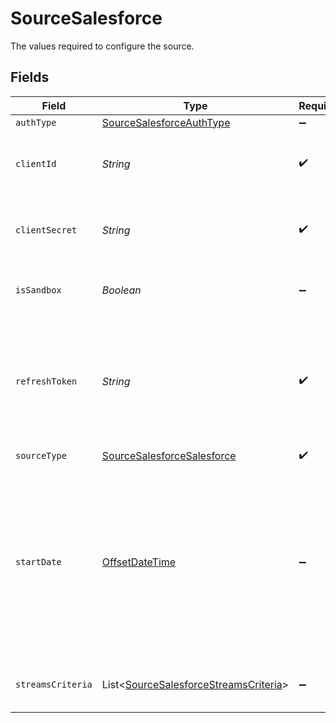 # SourceSalesforce

The values required to configure the source.


## Fields

| Field                                                                                                                                                                                                                         | Type                                                                                                                                                                                                                          | Required                                                                                                                                                                                                                      | Description                                                                                                                                                                                                                   | Example                                                                                                                                                                                                                       |
| ----------------------------------------------------------------------------------------------------------------------------------------------------------------------------------------------------------------------------- | ----------------------------------------------------------------------------------------------------------------------------------------------------------------------------------------------------------------------------- | ----------------------------------------------------------------------------------------------------------------------------------------------------------------------------------------------------------------------------- | ----------------------------------------------------------------------------------------------------------------------------------------------------------------------------------------------------------------------------- | ----------------------------------------------------------------------------------------------------------------------------------------------------------------------------------------------------------------------------- |
| `authType`                                                                                                                                                                                                                    | [SourceSalesforceAuthType](../../models/shared/SourceSalesforceAuthType.md)                                                                                                                                                   | :heavy_minus_sign:                                                                                                                                                                                                            | N/A                                                                                                                                                                                                                           |                                                                                                                                                                                                                               |
| `clientId`                                                                                                                                                                                                                    | *String*                                                                                                                                                                                                                      | :heavy_check_mark:                                                                                                                                                                                                            | Enter your Salesforce developer application's <a href="https://developer.salesforce.com/forums/?id=9062I000000DLgbQAG">Client ID</a>                                                                                          |                                                                                                                                                                                                                               |
| `clientSecret`                                                                                                                                                                                                                | *String*                                                                                                                                                                                                                      | :heavy_check_mark:                                                                                                                                                                                                            | Enter your Salesforce developer application's <a href="https://developer.salesforce.com/forums/?id=9062I000000DLgbQAG">Client secret</a>                                                                                      |                                                                                                                                                                                                                               |
| `isSandbox`                                                                                                                                                                                                                   | *Boolean*                                                                                                                                                                                                                     | :heavy_minus_sign:                                                                                                                                                                                                            | Toggle if you're using a <a href="https://help.salesforce.com/s/articleView?id=sf.deploy_sandboxes_parent.htm&type=5">Salesforce Sandbox</a>                                                                                  |                                                                                                                                                                                                                               |
| `refreshToken`                                                                                                                                                                                                                | *String*                                                                                                                                                                                                                      | :heavy_check_mark:                                                                                                                                                                                                            | Enter your application's <a href="https://developer.salesforce.com/docs/atlas.en-us.mobile_sdk.meta/mobile_sdk/oauth_refresh_token_flow.htm">Salesforce Refresh Token</a> used for Airbyte to access your Salesforce account. |                                                                                                                                                                                                                               |
| `sourceType`                                                                                                                                                                                                                  | [SourceSalesforceSalesforce](../../models/shared/SourceSalesforceSalesforce.md)                                                                                                                                               | :heavy_check_mark:                                                                                                                                                                                                            | N/A                                                                                                                                                                                                                           |                                                                                                                                                                                                                               |
| `startDate`                                                                                                                                                                                                                   | [OffsetDateTime](https://docs.oracle.com/javase/8/docs/api/java/time/OffsetDateTime.html)                                                                                                                                     | :heavy_minus_sign:                                                                                                                                                                                                            | Enter the date in the YYYY-MM-DD format. Airbyte will replicate the data added on and after this date. If this field is blank, Airbyte will replicate the data for last two years.                                            | 2021-07-25                                                                                                                                                                                                                    |
| `streamsCriteria`                                                                                                                                                                                                             | List<[SourceSalesforceStreamsCriteria](../../models/shared/SourceSalesforceStreamsCriteria.md)>                                                                                                                               | :heavy_minus_sign:                                                                                                                                                                                                            | Filter streams relevant to you                                                                                                                                                                                                |                                                                                                                                                                                                                               |
